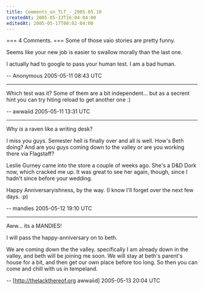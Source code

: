 ```yaml
---
title: Comments_on_TLT_-_2005.05.10
createdAt: 2005-05-13T16:04-04:00
editedAt: 2005-05-17T00:02-04:00
---
```


=== 4 Comments. ===
Some of those vaio stories are pretty funny.

Seems like your new job is easier to swallow morally than the last one.

I actually had to google to pass your human test.  I am a bad human.

-- Anonymous 2005-05-11 08:43 UTC


----

Which test was it? Some of them are a bit independent... but as a secrent hint you can try hiting reload to get another one :)

-- awwaiid 2005-05-11 13:31 UTC


----

Why <em>is</em> a raven like a writing desk?

I miss you guys. Semester hell is finally over and all is well. How's Beth doing? And are you guys coming down to the valley or are you working there via Flagstaff?

Leslie Gurney came into the store a couple of weeks ago. She's a D&D Dork now, which cracked me up. It was great to see her again, though, since I hadn't since before your wedding.

Happy Anniversaryishness, by the way. (I know I'll forget over the next few days. :p)

-- mandies 2005-05-12 19:10 UTC


----

Aww... its a MANDIES!

I will pass the happy-anniversary on to beth.

We are coming down the the valley. specifically I am already down in the valley, and beth will be joining me soon. We will stay at beth's parent's house for a bit, and then get our own place before too long. So then you can come and chill with us in tempeland.

-- [http://thelackthereof.org awwaiid] 2005-05-13 20:04 UTC


